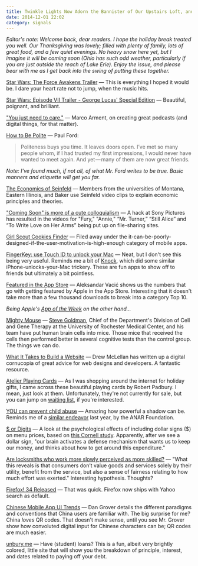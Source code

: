```yaml
---
title: Twinkle Lights Now Adorn the Bannister of Our Upstairs Loft, and They Look Lovely
date: 2014-12-01 22:02
category: signals
---
```

_Editor's note: Welcome back, dear readers. I hope the holiday break treated you well. Our Thanksgiving was lovely; filled with plenty of family, lots of great food, and a few quiet evenings. No heavy snow here yet, but I imagine it will be coming soon (Ohio has such odd weather, particularly if you are just outside the reach of Lake Erie). Enjoy the issue, and please bear with me as I get back into the swing of putting these together._

[Star Wars: The Force Awakens Trailer](http://trailers.apple.com/trailers/lucasfilm/starwarstheforceawakens/) &mdash; This is everything I hoped it would be. I dare your heart rate not to jump, when the music hits.  

[Star Wars: Episode VII Trailer - George Lucas' Special Edition](https://www.youtube.com/watch?v=v93Jh6JNBng) &mdash; Beautiful, poignant, and brilliant.

["You just need to care."](http://www.marco.org/2014/11/29/easy-listening) &mdash; Marco Arment, on creating great podcasts (and digital things, for that matter).  

[How to Be Polite](https://medium.com/message/how-to-be-polite-9bf1e69e888c) &mdash; Paul Ford:

> Politeness buys you time. It leaves doors open. I’ve met so many people whom, if I had trusted my first impressions, I would never have wanted to meet again. And yet — many of them are now great friends.

_Note: I've found much, if not all, of what Mr. Ford writes to be true. Basic manners and etiquette will get you far._

[The Economics of Seinfeld](http://yadayadayadaecon.com/) &mdash; Members from the universities of Montana, Eastern Illinois, and Baker use Seinfeld video clips to explain economic principles and theories.

["Coming Soon" is more of a cute colloquialism](http://www.washingtonpost.com/blogs/the-switch/wp/2014/12/01/hackers-gave-sony-pictures-entertainment-a-major-headache-thanksgiving-week/) &mdash; A hack at Sony Pictures has resulted in the videos for "Fury," "Annie," “Mr. Turner,” “Still Alice” and “To Write Love on Her Arms” being put up on file-sharing sites.

[Girl Scout Cookies Finder](http://www.girlscouts.org/program/gs_cookies/digitalcookie.asp) &mdash; Filed away under the it-can-be-poorly-designed-if-the-user-motivation-is-high-enough category of mobile apps.

[FingerKey: use Touch ID to unlock your Mac](http://www.cultofmac.com/304657/app-lets-unlock-mac-touch-id/) &mdash; Neat, but I don't see this being very useful. Reminds me a bit of [Knock](https://www.youtube.com/watch?v=CyX8FfSKg04), which did some similar iPhone-unlocks-your-Mac trickery. These are fun apps to show off to friends but ultimately a bit pointless.

[Featured in the App Store](http://aplus.rs/2014/effect-of-app-store-only-feature-on-ranking-and-downloads/) &mdash; Aleksandar Vacić shows us the numbers that go with getting featured by Apple in the App Store. Interesting that it doesn't take more than a few thousand downloads to break into a category Top 10.

_Being Apple's [App of the Week](https://twitter.com/ccMick/status/539561334640480256) on the other hand..._

[Mighty Mouse](http://www.newscientist.com/article/dn26639-the-smart-mouse-with-the-halfhuman-brain.html?cmpid=RSS%7CNSNS%7C2012-GLOBAL%7Conline-news#.VHxnUdYVdlI) &mdash; [Steve Goldman](http://www.urmc.rochester.edu/people/23788282-steven-a-goldman), Chief of the Department's Division of Cell and Gene Therapy at the University of Rochester Medical Center, and his team have put human brain cells into mice. Those mice that received the cells then performed better in several cognitive tests than the control group. The things we can do.

[What It Takes to Build a Website](http://24ways.org/2014/what-it-takes-to-build-a-website/) &mdash; Drew McLellan has written up a digital cornucopia of great advice for web designs and developers. A fantastic resource.

[Atelier Playing Cards](https://www.kickstarter.com/projects/padbury/atelier-playing-cards) &mdash; As I was shopping around the internet for holiday gifts, I came across these beautiful playing cards by Robert Padbury. I mean, just look at them. Unfortunately, they're not currently for sale, but you can jump on [waiting list](https://www.kickstarter.com/projects/padbury/atelier-playing-cards/posts/959844), if you're interested.

[YOU can prevent child abuse](http://imgur.com/a/m8ovp) &mdash; Amazing how powerful a shadow can be. Reminds me of a [similar endeavor](http://www.adweek.com/adfreak/child-abuse-ad-uses-lenticular-printing-send-kids-secret-message-adults-cant-see-149197) last year, by the ANAR Foundation.

[$ or Digits](http://thenuschool.com/can-steal-restaurants-best-pricing-techniques/) &mdash; A look at the psychological effects of including dollar signs ($) on menu prices, based on [this Cornell study](https://www.hotelschool.cornell.edu/research/chr/pubs/reports/abstract-15048.html). Apparently, after we see a dollar sign,  "our brain activates a defense mechanism that wants us to keep our money, and thinks about how to get around this expenditure."

[Are locksmiths who work more slowly perceived as more skilled?](http://danariely.com/2010/12/15/locksmiths/) &mdash; "What this reveals is that consumers don’t value goods and services solely by their utility, benefit from the service, but also a sense of fairness relating to how much effort was exerted." Interesting hypothesis. Thoughts?

[Firefox! 34 Released](http://techcrunch.com/2014/12/01/firefox-34-launches-with-yahoo-as-its-default-search-engine/?ncid=rss) &mdash; That was quick. Firefox now ships with Yahoo search as default.

[Chinese Mobile App UI Trends](http://dangrover.com/blog/2014/12/01/chinese-mobile-app-ui-trends.html) &mdash; Dan Grover details the different paradigms and conventions that China users are familiar with. The big surprise for me? China _loves_ QR codes. That doesn't make sense, until you see Mr. Grover show how convoluted digital input for Chinese characters can be; QR codes are much easier.

[unbury.me](http://unbury.me/) &mdash; Have (student) loans? This is a fun, albeit very brightly colored, little site that will show you the breakdown of principle, interest, and dates related to paying off your debt.
